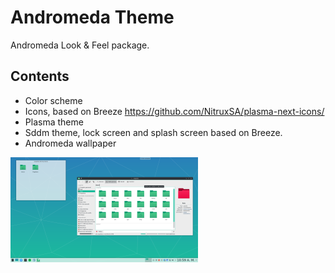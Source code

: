 Andromeda Theme
================

Andromeda Look & Feel package.

## Contents

* Color scheme
* Icons, based on Breeze https://github.com/NitruxSA/plasma-next-icons/
* Plasma theme
* Sddm theme, lock screen and splash screen based on Breeze.
* Andromeda wallpaper

![Alt text](/lookandfeel/contents/previews/preview.png?raw=true)
